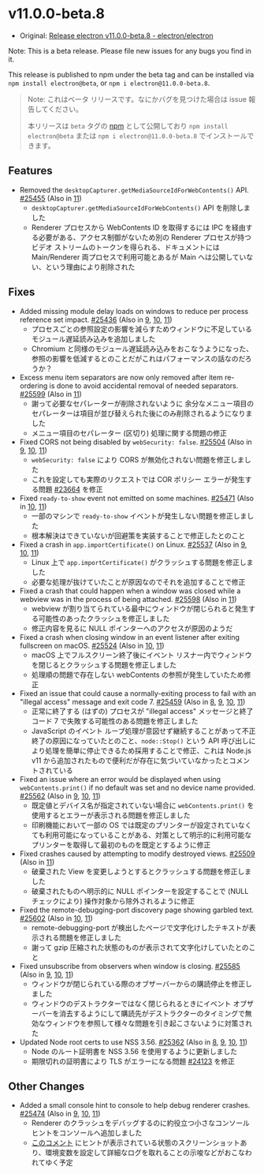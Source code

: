 # v11.0.0-beta.8

- Original: [Release electron v11.0.0-beta.8 - electron/electron](https://github.com/electron/electron/releases/tag/v11.0.0-beta.8)

Note: This is a beta release. Please file new issues for any bugs you find in it.

This release is published to npm under the beta tag and can be installed via `npm install electron@beta`, or `npm i electron@11.0.0-beta.8`.

> Note: これはベータ リリースです。なにかバグを見つけた場合は issue 報告してください。
>
> 本リリースは `beta` タグの [npm](https://www.npmjs.com/package/electron) として公開しており `npm install electron@beta` または `npm i electron@11.0.0-beta.8` でインストールできます。

## Features

- Removed the `desktopCapturer.getMediaSourceIdForWebContents()` API. [#25455](https://github.com/electron/electron/pull/25455) (Also in [11](https://github.com/electron/electron/pull/25455))
  - `desktopCapturer.getMediaSourceIdForWebContents()` API を削除しました
  - Renderer プロセスから WebContents ID を取得するには IPC を経由する必要がある、アクセス制御がないため別の Renderer プロセスが持つビデオ ストリームのトークンを得られる、ドキュメントには Main/Renderer 両プロセスで利用可能とあるが Main へは公開していない、という理由により削除された

## Fixes

- Added missing module delay loads on windows to reduce per process reference set impact. [#25436](https://github.com/electron/electron/pull/25436) (Also in [9](https://github.com/electron/electron/pull/25437), [10](https://github.com/electron/electron/pull/25435), [11](https://github.com/electron/electron/pull/25436))
  - プロセスごとの参照設定の影響を減らすためウィンドウに不足しているモジュール遅延読み込みを追加しました
  - Chromium と同様のモジュール遅延読み込みをおこなうようになった、参照の影響を低減するとのことだがこれはパフォーマンスの話なのだろうか？
- Excess menu item separators are now only removed after item re-ordering is done to avoid accidental removal of needed separators. [#25599](https://github.com/electron/electron/pull/25599) (Also in [11](https://github.com/electron/electron/pull/25599))
  - 謝って必要なセパレーターが削除されないように 余分なメニュー項目のセパレーターは項目が並び替えられた後にのみ削除されるようになりました
  - メニュー項目のセパレーター (区切り) 処理に関する問題の修正
- Fixed CORS not being disabled by `webSecurity: false`. [#25504](https://github.com/electron/electron/pull/25504) (Also in [9](https://github.com/electron/electron/pull/25505), [10](https://github.com/electron/electron/pull/25503), [11](https://github.com/electron/electron/pull/25504))
  - `webSecurity: false` により CORS が無効化されない問題を修正しました
  - これを設定しても実際のリクエストでは COR ポリシー エラーが発生する問題 [#23664](https://github.com/electron/electron/issues/23664) を修正
- Fixed `ready-to-show` event not emitted on some machines. [#25471](https://github.com/electron/electron/pull/25471) (Also in [10](https://github.com/electron/electron/pull/25476), [11](https://github.com/electron/electron/pull/25471))
  - 一部のマシンで `ready-to-show` イベントが発生しない問題を修正しました
  - 根本解決はできていないが回避策を実装することで修正したとのこと
- Fixed a crash in `app.importCertificate()` on Linux. [#25537](https://github.com/electron/electron/pull/25537) (Also in [9](https://github.com/electron/electron/pull/25538), [10](https://github.com/electron/electron/pull/25536), [11](https://github.com/electron/electron/pull/25537))
  - Linux 上で `app.importCertificate()` がクラッシュする問題を修正しました
  - 必要な処理が抜けていたことが原因なのでそれを追加することで修正
- Fixed a crash that could happen when a window was closed while a webview was in the process of being attached. [#25598](https://github.com/electron/electron/pull/25598) (Also in [11](https://github.com/electron/electron/pull/25598))
  - webview が割り当てられている最中にウィンドウが閉じられると発生する可能性のあったクラッシュを修正しました
  - 修正内容を見るに NULL ポインターへのアクセスが原因のようだ
- Fixed a crash when closing window in an event listener after exiting fullscreen on macOS. [#25524](https://github.com/electron/electron/pull/25524) (Also in [10](https://github.com/electron/electron/pull/25604), [11](https://github.com/electron/electron/pull/25524))
  - macOS 上でフルスクリーン終了後にイベント リスナー内でウィンドウを閉じるとクラッシュする問題を修正しました
  - 処理順の問題で存在しない webContents の参照が発生していたため修正
- Fixed an issue that could cause a normally-exiting process to fail with an "illegal access" message and exit code 7. [#25459](https://github.com/electron/electron/pull/25459) (Also in [8](https://github.com/electron/electron/pull/25501), [9](https://github.com/electron/electron/pull/25502), [10](https://github.com/electron/electron/pull/25458), [11](https://github.com/electron/electron/pull/25459))
  - 正常に終了する (はずの) プロセスが "illegal access" メッセージと終了コード 7 で失敗する可能性のある問題を修正しました
  - JavaScript のイベント ループ処理が意図せず継続することがあって不正終了の原因になっていたとのこと、`node::Stop()` という API 呼び出しにより処理を簡単に停止できるため採用することで修正、これは Node.js v11 から追加されたもので便利だが存在に気づいていなかったとコメントされている
- Fixed an issue where an error would be displayed when using `webContents.print()` if no default was set and no device name provided. [#25562](https://github.com/electron/electron/pull/25562) (Also in [9](https://github.com/electron/electron/pull/25607), [10](https://github.com/electron/electron/pull/25606), [11](https://github.com/electron/electron/pull/25562))
  - 既定値とデバイス名が指定されていない場合に `webContents.print()` を使用するとエラーが表示される問題を修正しました
  - 印刷機能において一部の OS では既定のプリンターが設定されていなくても利用可能になっていることがある、対策として明示的に利用可能なプリンターを取得して最初のものを既定とするように修正
- Fixed crashes caused by attempting to modify destroyed views. [#25509](https://github.com/electron/electron/pull/25509) (Also in [11](https://github.com/electron/electron/pull/25509))
  - 破棄された View を変更しようとするとクラッシュする問題を修正しました
  - 破棄されたものへ明示的に NULL ポインターを設定することで (NULL チェックにより) 操作対象から除外されるように修正
- Fixed the remote-debugging-port discovery page showing garbled text. [#25602](https://github.com/electron/electron/pull/25602) (Also in [10](https://github.com/electron/electron/pull/25601), [11](https://github.com/electron/electron/pull/25602))
  - remote-debugging-port が検出したページで文字化けしたテキストが表示される問題を修正しました
  - 謝って gzip 圧縮された状態のものが表示されて文字化けしていたとのこと
- Fixed unsubscribe from observers when window is closing. [#25585](https://github.com/electron/electron/pull/25585) (Also in [9](https://github.com/electron/electron/pull/25586), [10](https://github.com/electron/electron/pull/25584), [11](https://github.com/electron/electron/pull/25585))
  - ウィンドウが閉じられている際のオブザーバーからの購読停止を修正しました
  - ウィンドウのデストラクターではなく閉じられるときにイベント オブザーバーを消去するようにして購読先がデストラクターのタイミングで無効なウィンドウを参照して様々な問題を引き起こさないように対策された
- Updated Node root certs to use NSS 3.56. [#25362](https://github.com/electron/electron/pull/25362) (Also in [8](https://github.com/electron/electron/pull/25363), [9](https://github.com/electron/electron/pull/25364), [10](https://github.com/electron/electron/pull/25361), [11](https://github.com/electron/electron/pull/25362))
  - Node のルート証明書を NSS 3.56 を使用するように更新しました
  - 期限切れの証明書により TLS がエラーになる問題 [#24123](https://github.com/electron/electron/issues/24123) を修正

## Other Changes

- Added a small console hint to console to help debug renderer crashes. [#25474](https://github.com/electron/electron/pull/25474) (Also in [9](https://github.com/electron/electron/pull/25473), [10](https://github.com/electron/electron/pull/25472), [11](https://github.com/electron/electron/pull/25474))
  - Renderer のクラッシュをデバッグするのに約役立つ小さなコンソール ヒントをコンソールへ追加しました
  - [このコメント](https://github.com/electron/electron/issues/25141#issuecomment-686719615) にヒントが表示されている状態のスクリーンショットあり、環境変数を設定して詳細なログを取れることの示唆などがおこなわれてゆく予定
